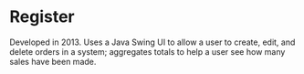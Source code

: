 # Register
Developed in 2013. Uses a Java Swing UI to allow a user to create, edit, and delete orders in a system; aggregates totals to help a user see how many sales have been made.

